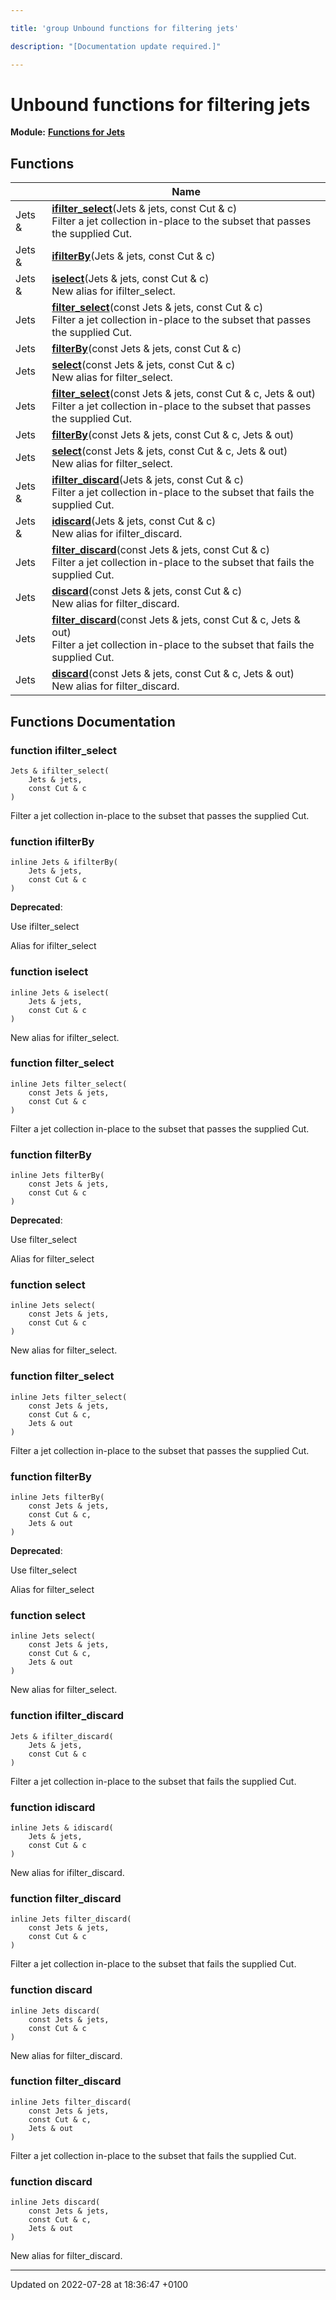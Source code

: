 ```yaml
---

title: 'group Unbound functions for filtering jets'

description: "[Documentation update required.]"

---
```


# Unbound functions for filtering jets

**Module:** **[Functions for Jets](/documentation/code/modules/group__jetutils/)**



## Functions

|                | Name           |
| -------------- | -------------- |
| Jets & | **[ifilter_select](/documentation/code/modules/group__jetutils__filt/#function-ifilter-select)**(Jets & jets, const Cut & c)<br>Filter a jet collection in-place to the subset that passes the supplied Cut.  |
| Jets & | **[ifilterBy](/documentation/code/modules/group__jetutils__filt/#function-ifilterby)**(Jets & jets, const Cut & c) |
| Jets & | **[iselect](/documentation/code/modules/group__jetutils__filt/#function-iselect)**(Jets & jets, const Cut & c)<br>New alias for ifilter_select.  |
| Jets | **[filter_select](/documentation/code/modules/group__jetutils__filt/#function-filter-select)**(const Jets & jets, const Cut & c)<br>Filter a jet collection in-place to the subset that passes the supplied Cut.  |
| Jets | **[filterBy](/documentation/code/modules/group__jetutils__filt/#function-filterby)**(const Jets & jets, const Cut & c) |
| Jets | **[select](/documentation/code/modules/group__jetutils__filt/#function-select)**(const Jets & jets, const Cut & c)<br>New alias for filter_select.  |
| Jets | **[filter_select](/documentation/code/modules/group__jetutils__filt/#function-filter-select)**(const Jets & jets, const Cut & c, Jets & out)<br>Filter a jet collection in-place to the subset that passes the supplied Cut.  |
| Jets | **[filterBy](/documentation/code/modules/group__jetutils__filt/#function-filterby)**(const Jets & jets, const Cut & c, Jets & out) |
| Jets | **[select](/documentation/code/modules/group__jetutils__filt/#function-select)**(const Jets & jets, const Cut & c, Jets & out)<br>New alias for filter_select.  |
| Jets & | **[ifilter_discard](/documentation/code/modules/group__jetutils__filt/#function-ifilter-discard)**(Jets & jets, const Cut & c)<br>Filter a jet collection in-place to the subset that fails the supplied Cut.  |
| Jets & | **[idiscard](/documentation/code/modules/group__jetutils__filt/#function-idiscard)**(Jets & jets, const Cut & c)<br>New alias for ifilter_discard.  |
| Jets | **[filter_discard](/documentation/code/modules/group__jetutils__filt/#function-filter-discard)**(const Jets & jets, const Cut & c)<br>Filter a jet collection in-place to the subset that fails the supplied Cut.  |
| Jets | **[discard](/documentation/code/modules/group__jetutils__filt/#function-discard)**(const Jets & jets, const Cut & c)<br>New alias for filter_discard.  |
| Jets | **[filter_discard](/documentation/code/modules/group__jetutils__filt/#function-filter-discard)**(const Jets & jets, const Cut & c, Jets & out)<br>Filter a jet collection in-place to the subset that fails the supplied Cut.  |
| Jets | **[discard](/documentation/code/modules/group__jetutils__filt/#function-discard)**(const Jets & jets, const Cut & c, Jets & out)<br>New alias for filter_discard.  |


## Functions Documentation

### function ifilter_select

```
Jets & ifilter_select(
    Jets & jets,
    const Cut & c
)
```

Filter a jet collection in-place to the subset that passes the supplied Cut. 

### function ifilterBy

```
inline Jets & ifilterBy(
    Jets & jets,
    const Cut & c
)
```


**Deprecated**: 

Use ifilter_select 

Alias for ifilter_select 


### function iselect

```
inline Jets & iselect(
    Jets & jets,
    const Cut & c
)
```

New alias for ifilter_select. 

### function filter_select

```
inline Jets filter_select(
    const Jets & jets,
    const Cut & c
)
```

Filter a jet collection in-place to the subset that passes the supplied Cut. 

### function filterBy

```
inline Jets filterBy(
    const Jets & jets,
    const Cut & c
)
```


**Deprecated**: 

Use filter_select 

Alias for filter_select 


### function select

```
inline Jets select(
    const Jets & jets,
    const Cut & c
)
```

New alias for filter_select. 

### function filter_select

```
inline Jets filter_select(
    const Jets & jets,
    const Cut & c,
    Jets & out
)
```

Filter a jet collection in-place to the subset that passes the supplied Cut. 

### function filterBy

```
inline Jets filterBy(
    const Jets & jets,
    const Cut & c,
    Jets & out
)
```


**Deprecated**: 

Use filter_select 

Alias for filter_select 


### function select

```
inline Jets select(
    const Jets & jets,
    const Cut & c,
    Jets & out
)
```

New alias for filter_select. 

### function ifilter_discard

```
Jets & ifilter_discard(
    Jets & jets,
    const Cut & c
)
```

Filter a jet collection in-place to the subset that fails the supplied Cut. 

### function idiscard

```
inline Jets & idiscard(
    Jets & jets,
    const Cut & c
)
```

New alias for ifilter_discard. 

### function filter_discard

```
inline Jets filter_discard(
    const Jets & jets,
    const Cut & c
)
```

Filter a jet collection in-place to the subset that fails the supplied Cut. 

### function discard

```
inline Jets discard(
    const Jets & jets,
    const Cut & c
)
```

New alias for filter_discard. 

### function filter_discard

```
inline Jets filter_discard(
    const Jets & jets,
    const Cut & c,
    Jets & out
)
```

Filter a jet collection in-place to the subset that fails the supplied Cut. 

### function discard

```
inline Jets discard(
    const Jets & jets,
    const Cut & c,
    Jets & out
)
```

New alias for filter_discard. 





-------------------------------

Updated on 2022-07-28 at 18:36:47 +0100

